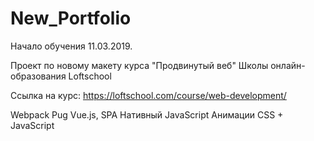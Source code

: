 # New_Portfolio

Начало обучения 11.03.2019.

Проект по новому макету курса "Продвинутый веб" Школы онлайн-образования Loftschool

Ссылка на курс: https://loftschool.com/course/web-development/

Webpack
Pug
Vue.js, SPA
Нативный JavaScript
Анимации CSS + JavaScript

